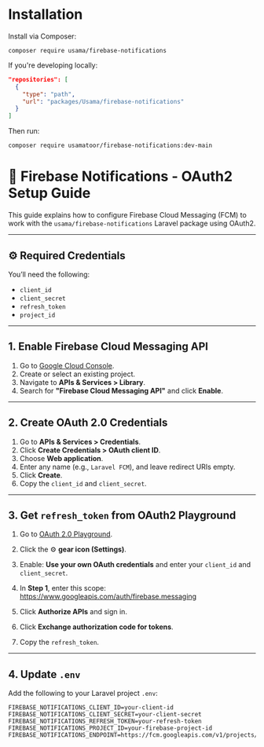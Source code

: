 # Installation

Install via Composer:

```
composer require usama/firebase-notifications
```

If you're developing locally:

```json
"repositories": [
  {
    "type": "path",
    "url": "packages/Usama/firebase-notifications"
  }
]
```

Then run:

```
composer require usamatoor/firebase-notifications:dev-main
```
# 🔐 Firebase Notifications - OAuth2 Setup Guide

This guide explains how to configure Firebase Cloud Messaging (FCM) to work with the `usama/firebase-notifications` Laravel package using OAuth2.

---

## ⚙️ Required Credentials

You’ll need the following:

- `client_id`
- `client_secret`
- `refresh_token`
- `project_id`

---

## 1. Enable Firebase Cloud Messaging API

1. Go to [Google Cloud Console](https://console.cloud.google.com/).
2. Create or select an existing project.
3. Navigate to **APIs & Services > Library**.
4. Search for **"Firebase Cloud Messaging API"** and click **Enable**.

---

## 2. Create OAuth 2.0 Credentials

1. Go to **APIs & Services > Credentials**.
2. Click **Create Credentials > OAuth client ID**.
3. Choose **Web application**.
4. Enter any name (e.g., `Laravel FCM`), and leave redirect URIs empty.
5. Click **Create**.
6. Copy the `client_id` and `client_secret`.

---

## 3. Get `refresh_token` from OAuth2 Playground

1. Go to [OAuth 2.0 Playground](https://developers.google.com/oauthplayground).
2. Click the ⚙️ **gear icon (Settings)**.
3. Enable: **Use your own OAuth credentials** and enter your `client_id` and `client_secret`.
4. In **Step 1**, enter this scope:
https://www.googleapis.com/auth/firebase.messaging

5. Click **Authorize APIs** and sign in.
6. Click **Exchange authorization code for tokens**.
7. Copy the `refresh_token`.

---

## 4. Update `.env`

Add the following to your Laravel project `.env`:

```env
FIREBASE_NOTIFICATIONS_CLIENT_ID=your-client-id
FIREBASE_NOTIFICATIONS_CLIENT_SECRET=your-client-secret
FIREBASE_NOTIFICATIONS_REFRESH_TOKEN=your-refresh-token
FIREBASE_NOTIFICATIONS_PROJECT_ID=your-firebase-project-id
FIREBASE_NOTIFICATIONS_ENDPOINT=https://fcm.googleapis.com/v1/projects/:project_id/messages:send
